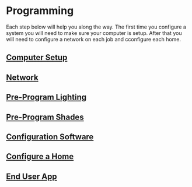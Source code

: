 # Programming
Each step below will help you along the way.  The first time you configure a system you will need to make sure your computer is setup.  After that you will need to configure a network on each job and cconfigure each home.

## [Computer Setup](sam.md)
## [Network](network.md)
## [Pre-Program Lighting](lighting.md)
## [Pre-Program Shades](shading.md)
## [Configuration Software](blueprint.md)
## [Configure a Home](zones.md)
## [End User App](proapp.md)
